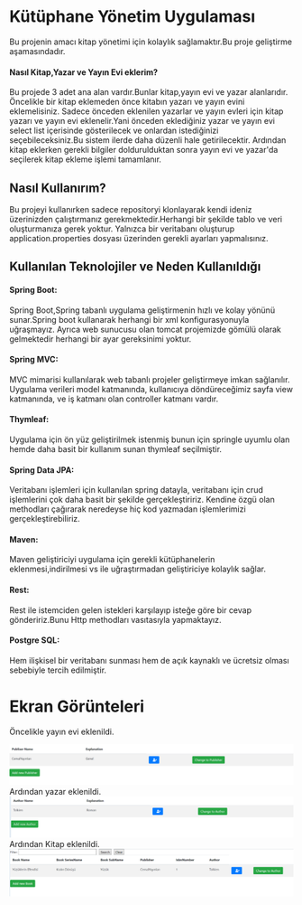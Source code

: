 # Kütüphane Yönetim Uygulaması

Bu projenin amacı kitap yönetimi için kolaylık sağlamaktır.Bu proje geliştirme aşamasındadır.

#### Nasıl Kitap,Yazar ve Yayın Evi eklerim?

Bu projede 3 adet ana alan vardır.Bunlar kitap,yayın evi ve yazar alanlarıdır. Öncelikle bir kitap eklemeden önce kitabın yazarı ve yayın evini eklemelisiniz.
Sadece önceden eklenilen yazarlar ve yayın evleri için kitap yazarı ve yayın evi eklenelir.Yani önceden eklediğiniz yazar ve yayın evi select list içerisinde gösterilecek ve onlardan istediğinizi seçebileceksiniz.Bu sistem ilerde daha düzenli hale getirilecektir.
Ardından kitap eklerken gerekli bilgiler doldurulduktan sonra yayın evi ve yazar'da seçilerek kitap ekleme işlemi tamamlanır.

## Nasıl Kullanırım?

Bu projeyi kullanırken sadece repositoryi klonlayarak kendi ideniz üzerinizden çalıştırmanız gerekmektedir.Herhangi bir şekilde tablo ve veri oluşturmanıza gerek yoktur.
Yalnızca bir veritabanı oluşturup application.properties dosyası üzerinden gerekli ayarları yapmalısınız.

## Kullanılan Teknolojiler ve Neden Kullanıldığı

#### Spring Boot: 
 Spring Boot,Spring tabanlı uygulama geliştirmenin hızlı ve kolay yönünü sunar.Spring boot kullanarak herhangi bir xml konfigurasyonuyla uğraşmayız. Ayrıca web sunucusu olan tomcat
 projemizde gömülü olarak gelmektedir herhangi bir ayar gereksinimi yoktur.
 
 #### Spring MVC: 
 MVC mimarisi kullanılarak web tabanlı projeler geliştirmeye imkan sağlanılır. Uygulama verileri model katmanında, kullanıcıya döndüreceğimiz sayfa view katmanında, ve iş katmanı
 olan controller katmanı vardır.
 
 #### Thymleaf:
 Uygulama için ön yüz geliştirilmek istenmiş bunun için springle uyumlu olan hemde daha basit bir kullanım sunan thymleaf seçilmiştir.
 
 #### Spring Data JPA:
 Veritabanı işlemleri için kullanılan spring datayla, veritabanı için crud işlemlerini çok daha basit bir şekilde gerçekleştiririz. Kendine özgü olan methodları çağırarak 
 neredeyse hiç kod yazmadan işlemlerimizi gerçekleştirebiliriz.
 
  #### Maven:
  Maven geliştiriciyi uygulama için gerekli kütüphanelerin eklenmesi,indirilmesi vs ile uğraştırmadan geliştiriciye kolaylık sağlar.
  
  #### Rest: 
  Rest ile istemciden gelen istekleri karşılayıp isteğe göre bir cevap göndeririz.Bunu Http methodları vasıtasıyla yapmaktayız.
  
  #### Postgre SQL:
   Hem ilişkisel bir veritabanı sunması hem de açık kaynaklı ve ücretsiz olması sebebiyle tercih edilmiştir.
   
   # Ekran Görünteleri
   Öncelikle yayın evi eklenildi.
   
![Image](https://github.com/cemalgungor/library_system/blob/master/publisher.png)
   Ardından yazar eklenildi.
   ![Image](https://github.com/cemalgungor/library_system/blob/master/authorr.png)
 Ardından Kitap eklenildi.
  ![Image](https://github.com/cemalgungor/library_system/blob/master/book.png)
